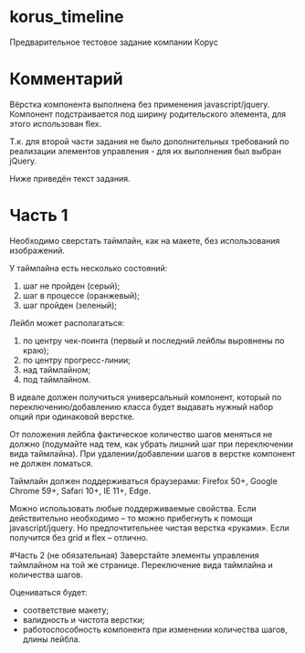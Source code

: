 # korus_timeline
Предварительное тестовое задание компании Корус


# Комментарий
Вёрстка компонента выполнена без применения javascript/jquery. Компонент подстраивается под ширину родительского элемента, для этого использован flex.

Т.к. для второй части задания не было дополнительных требований по реализации элементов управления - для их выполнения был выбран jQuery.


Ниже приведён текст задания.

# Часть 1
Необходимо сверстать таймлайн, как на макете, без использования изображений.

У таймлайна есть несколько состояний:
1. шаг не пройден (серый);
2. шаг в процессе (оранжевый);
3. шаг пройден (зеленый);

Лейбл может располагаться:
1. по центру чек-поинта (первый и последний лейблы выровнены по краю);
2. по центру прогресс-линии;
3. над таймлайном;
4. под таймлайном.

В идеале должен получиться универсальный компонент, который по переключению/добавлению класса будет выдавать нужный набор опций при одинаковой верстке.

От положения лейбла фактическое количество шагов меняться не должно (подумайте над тем, как убрать лишний шаг при переключении вида таймлайна). При удалении/добавлении шагов в верстке компонент не должен ломаться.

Таймлайн должен поддерживаться браузерами:
Firefox 50+, Google Chrome 59+, Safari 10+, IE 11+, Edge.

Можно использовать любые поддерживаемые свойства. Если действительно необходимо – то можно прибегнуть к помощи javascript/jquery. Но предпочтительнее чистая верстка «руками». Если получится без grid и flex – отлично.


#Часть 2 (не обязательная)
Заверстайте элементы управления таймлайном на той же странице. Переключение вида таймлайна и количества шагов.

Оцениваться будет:
- соответствие макету;
- валидность и чистота верстки;
- работоспособность компонента при изменении количества шагов, длины лейбла.
